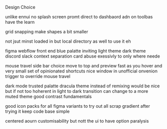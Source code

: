 Design Choice

unlike ennui no splash screen promt direct to dashbaord adn on toolbas have the learn 

grid snapping make shapes a bit smaller

not jsut minst loaded in but local directory as well to use it eh

figma
webflow
front end
blue palatte inviting light theme dark theme discord slack context separation
card abuse exessivly to only where neede

mouse travel side bar choice move to top and preview fast as you hover and very small set of opinionated shortcuts nice window in unofficial onvenion trigger to override mouse travel

dark mode trusted palatte dracula theme instead of remixing would be nice but if not too hoherent in light to dark transition can change to a more muted theme good contrast fundamentals

good icon packs for all 
figma variants to try out all
scrap gradient after trying it keep code base simple

centered aourn customisability but nott the ui to have option paralysis

